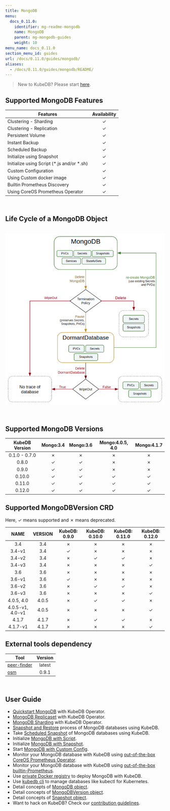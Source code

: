 ```yaml
---
title: MongoDB
menu:
  docs_0.11.0:
    identifier: mg-readme-mongodb
    name: MongoDB
    parent: mg-mongodb-guides
    weight: 10
menu_name: docs_0.11.0
section_menu_id: guides
url: /docs/0.11.0/guides/mongodb/
aliases:
  - /docs/0.11.0/guides/mongodb/README/
---
```


> New to KubeDB? Please start [here](/docs/concepts/README.md).

## Supported MongoDB Features

|                   Features                   | Availability |
| -------------------------------------------- | :----------: |
| Clustering - Sharding                        |   &#10003;   |
| Clustering - Replication                     |   &#10003;   |
| Persistent Volume                            |   &#10003;   |
| Instant Backup                               |   &#10003;   |
| Scheduled Backup                             |   &#10003;   |
| Initialize using Snapshot                    |   &#10003;   |
| Initialize using Script (\*.js and/or \*.sh) |   &#10003;   |
| Custom Configuration                         |   &#10003;   |
| Using Custom docker image                    |   &#10003;   |
| Builtin Prometheus Discovery                 |   &#10003;   |
| Using CoreOS Prometheus Operator             |   &#10003;   |

<br/>

## Life Cycle of a MongoDB Object

<p align="center">
  <img alt="lifecycle"  src="/docs/images/mongodb/mgo-lifecycle.png">
</p>

<br/>

## Supported MongoDB Versions

| KubeDB Version | Mongo:3.4 | Mongo:3.6 | Mongo:4.0.5, 4.0 | Mongo:4.1.7 |
| :------------: | :-------: | :-------: | :--------------: | :---------: |
| 0.1.0 - 0.7.0  | &#10007;  | &#10007;  |     &#10007;     |  &#10007;   |
|     0.8.0      | &#10003;  | &#10003;  |     &#10007;     |  &#10007;   |
|     0.9.0      | &#10003;  | &#10003;  |     &#10007;     |  &#10007;   |
|     0.10.0     | &#10003;  | &#10003;  |     &#10003;     |  &#10003;   |
|     0.11.0     | &#10003;  | &#10003;  |     &#10003;     |  &#10003;   |
|     0.12.0     | &#10003;  | &#10003;  |     &#10003;     |  &#10003;   |

## Supported MongoDBVersion CRD

Here, &#10003; means supported and &#10007; means deprecated.

|       NAME       | VERSION | KubeDB: 0.9.0 | KubeDB: 0.10.0 | KubeDB: 0.11.0 | KubeDB: 0.12.0 |
| :--------------: | :-----: | :-----------: | :------------: | :------------: | :------------: |
|       3.4        |   3.4   |   &#10007;    |    &#10007;    |    &#10007;    |    &#10007;    |
|      3.4-v1      |   3.4   |   &#10003;    |    &#10007;    |    &#10007;    |    &#10007;    |
|      3.4-v2      |   3.4   |   &#10007;    |    &#10003;    |    &#10003;    |    &#10007;    |
|      3.4-v3      |   3.4   |   &#10007;    |    &#10007;    |    &#10007;    |    &#10003;    |
|       3.6        |   3.6   |   &#10007;    |    &#10007;    |    &#10007;    |    &#10007;    |
|      3.6-v1      |   3.6   |   &#10003;    |    &#10007;    |    &#10007;    |    &#10007;    |
|      3.6-v2      |   3.6   |   &#10007;    |    &#10003;    |    &#10003;    |    &#10007;    |
|      3.6-v3      |   3.6   |   &#10007;    |    &#10007;    |    &#10007;    |    &#10003;    |
|    4.0.5, 4.0    |  4.0.5  |   &#10007;    |    &#10003;    |    &#10003;    |    &#10007;    |
| 4.0.5-v1, 4.0-v1 |  4.0.5  |   &#10007;    |    &#10007;    |    &#10007;    |    &#10003;    |
|      4.1.7       |  4.1.7  |   &#10007;    |    &#10003;    |    &#10003;    |    &#10007;    |
|     4.1.7-v1     |  4.1.7  |   &#10007;    |    &#10007;    |    &#10007;    |    &#10003;    |

## External tools dependency

|                                     Tool                                     | Version |
| ---------------------------------------------------------------------------- | :-----: |
| [peer-finder](https://github.com/kubernetes/contrib/tree/master/peer-finder) | latest  |
| [osm](https://github.com/appscode/osm)                                       |  0.9.1  |

<br/>

## User Guide

- [Quickstart MongoDB](/docs/guides/mongodb/quickstart/quickstart.md) with KubeDB Operator.
- [MongoDB Replicaset](/docs/guides/mongodb/clustering/replicaset.md) with KubeDB Operator.
- [MongoDB Sharding](/docs/guides/mongodb/clustering/sharding.md) with KubeDB Operator.
- [Snapshot and Restore](/docs/guides/mongodb/snapshot/backup-and-restore.md) process of MongoDB databases using KubeDB.
- Take [Scheduled Snapshot](/docs/guides/mongodb/snapshot/scheduled-backup.md) of MongoDB databases using KubeDB.
- Initialize [MongoDB with Script](/docs/guides/mongodb/initialization/using-script.md).
- Initialize [MongoDB with Snapshot](/docs/guides/mongodb/initialization/using-snapshot.md).
- Start [MongoDB with Custom Config](/docs/guides/mongodb/custom-config/using-custom-config.md).
- Monitor your MongoDB database with KubeDB using [out-of-the-box CoreOS Prometheus Operator](/docs/guides/mongodb/monitoring/using-coreos-prometheus-operator.md).
- Monitor your MongoDB database with KubeDB using [out-of-the-box builtin-Prometheus](/docs/guides/mongodb/monitoring/using-builtin-prometheus.md).
- Use [private Docker registry](/docs/guides/mongodb/private-registry/using-private-registry.md) to deploy MongoDB with KubeDB.
- Use [kubedb cli](/docs/guides/mongodb/cli/cli.md) to manage databases like kubectl for Kubernetes.
- Detail concepts of [MongoDB object](/docs/concepts/databases/mongodb.md).
- Detail concepts of [MongoDBVersion object](/docs/concepts/catalog/mongodb.md).
- Detail concepts of [Snapshot object](/docs/concepts/snapshot.md).
- Want to hack on KubeDB? Check our [contribution guidelines](/docs/CONTRIBUTING.md).
